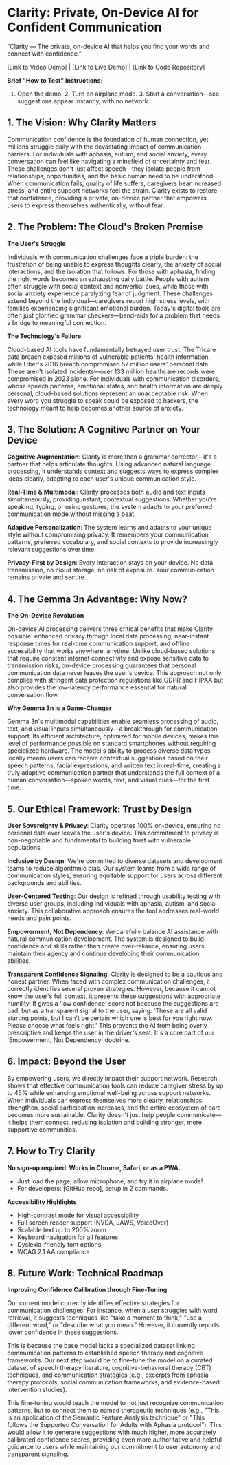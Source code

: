 # Clarity: Private, On-Device AI for Confident Communication
“Clarity — The private, on-device AI that helps you find your words and connect with confidence.”

[Link to Video Demo] | [Link to Live Demo] | [Link to Code Repository]

**Brief "How to Test" Instructions:**
1. Open the demo. 2. Turn on airplane mode. 3. Start a conversation—see suggestions appear instantly, with no network.

## 1. The Vision: Why Clarity Matters

Communication confidence is the foundation of human connection, yet millions struggle daily with the devastating impact of communication barriers. For individuals with aphasia, autism, and social anxiety, every conversation can feel like navigating a minefield of uncertainty and fear. These challenges don't just affect speech—they isolate people from relationships, opportunities, and the basic human need to be understood. When communication fails, quality of life suffers, caregivers bear increased stress, and entire support networks feel the strain. Clarity exists to restore that confidence, providing a private, on-device partner that empowers users to express themselves authentically, without fear.

## 2. The Problem: The Cloud's Broken Promise

**The User's Struggle**

Individuals with communication challenges face a triple burden: the frustration of being unable to express thoughts clearly, the anxiety of social interactions, and the isolation that follows. For those with aphasia, finding the right words becomes an exhausting daily battle. People with autism often struggle with social context and nonverbal cues, while those with social anxiety experience paralyzing fear of judgment. These challenges extend beyond the individual—caregivers report high stress levels, with families experiencing significant emotional burden. Today's digital tools are often just glorified grammar checkers—band-aids for a problem that needs a bridge to meaningful connection.

**The Technology's Failure**

Cloud-based AI tools have fundamentally betrayed user trust. The Tricare data breach exposed millions of vulnerable patients' health information, while Uber's 2016 breach compromised 57 million users' personal data. These aren't isolated incidents—over 133 million healthcare records were compromised in 2023 alone. For individuals with communication disorders, whose speech patterns, emotional states, and health information are deeply personal, cloud-based solutions represent an unacceptable risk. When every word you struggle to speak could be exposed to hackers, the technology meant to help becomes another source of anxiety.

## 3. The Solution: A Cognitive Partner on Your Device

**Cognitive Augmentation**: Clarity is more than a grammar corrector—it's a partner that helps articulate thoughts. Using advanced natural language processing, it understands context and suggests ways to express complex ideas clearly, adapting to each user's unique communication style.

**Real-Time & Multimodal**: Clarity processes both audio and text inputs simultaneously, providing instant, contextual suggestions. Whether you're speaking, typing, or using gestures, the system adapts to your preferred communication mode without missing a beat.

**Adaptive Personalization**: The system learns and adapts to your unique style without compromising privacy. It remembers your communication patterns, preferred vocabulary, and social contexts to provide increasingly relevant suggestions over time.

**Privacy-First by Design**: Every interaction stays on your device. No data transmission, no cloud storage, no risk of exposure. Your communication remains private and secure.

## 4. The Gemma 3n Advantage: Why Now?

**The On-Device Revolution**

On-device AI processing delivers three critical benefits that make Clarity possible: enhanced privacy through local data processing, near-instant response times for real-time communication support, and offline accessibility that works anywhere, anytime. Unlike cloud-based solutions that require constant internet connectivity and expose sensitive data to transmission risks, on-device processing guarantees that personal communication data never leaves the user's device. This approach not only complies with stringent data protection regulations like GDPR and HIPAA but also provides the low-latency performance essential for natural conversation flow.

**Why Gemma 3n is a Game-Changer**

Gemma 3n's multimodal capabilities enable seamless processing of audio, text, and visual inputs simultaneously—a breakthrough for communication support. Its efficient architecture, optimized for mobile devices, makes this level of performance possible on standard smartphones without requiring specialized hardware. The model's ability to process diverse data types locally means users can receive contextual suggestions based on their speech patterns, facial expressions, and written text in real-time, creating a truly adaptive communication partner that understands the full context of a human conversation—spoken words, text, and visual cues—for the first time.

## 5. Our Ethical Framework: Trust by Design

**User Sovereignty & Privacy**: Clarity operates 100% on-device, ensuring no personal data ever leaves the user's device. This commitment to privacy is non-negotiable and fundamental to building trust with vulnerable populations.

**Inclusive by Design**: We're committed to diverse datasets and development teams to reduce algorithmic bias. Our system learns from a wide range of communication styles, ensuring equitable support for users across different backgrounds and abilities.

**User-Centered Testing**: Our design is refined through usability testing with diverse user groups, including individuals with aphasia, autism, and social anxiety. This collaborative approach ensures the tool addresses real-world needs and pain points.

**Empowerment, Not Dependency**: We carefully balance AI assistance with natural communication development. The system is designed to build confidence and skills rather than create over-reliance, ensuring users maintain their agency and continue developing their communication abilities.

**Transparent Confidence Signaling**: Clarity is designed to be a cautious and honest partner. When faced with complex communication challenges, it correctly identifies several proven strategies. However, because it cannot know the user's full context, it presents these suggestions with appropriate humility. It gives a 'low confidence' score not because the suggestions are bad, but as a transparent signal to the user, saying: 'These are all valid starting points, but I can't be certain which one is best for you right now. Please choose what feels right.' This prevents the AI from being overly prescriptive and keeps the user in the driver's seat. It's a core part of our 'Empowerment, Not Dependency' doctrine.

## 6. Impact: Beyond the User

By empowering users, we directly impact their support network. Research shows that effective communication tools can reduce caregiver stress by up to 45% while enhancing emotional well-being across support networks. When individuals can express themselves more clearly, relationships strengthen, social participation increases, and the entire ecosystem of care becomes more sustainable. Clarity doesn't just help people communicate—it helps them connect, reducing isolation and building stronger, more supportive communities.

## 7. How to Try Clarity

**No sign-up required. Works in Chrome, Safari, or as a PWA.**
- Just load the page, allow microphone, and try it in airplane mode!
- For developers: [GitHub repo], setup in 2 commands.

**Accessibility Highlights**
- High-contrast mode for visual accessibility
- Full screen reader support (NVDA, JAWS, VoiceOver)
- Scalable text up to 200% zoom
- Keyboard navigation for all features
- Dyslexia-friendly font options
- WCAG 2.1 AA compliance

## 8. Future Work: Technical Roadmap

**Improving Confidence Calibration through Fine-Tuning**

Our current model correctly identifies effective strategies for communication challenges. For instance, when a user struggles with word retrieval, it suggests techniques like "take a moment to think," "use a different word," or "describe what you mean." However, it currently reports lower confidence in these suggestions.

This is because the base model lacks a specialized dataset linking communication patterns to established speech therapy and cognitive frameworks. Our next step would be to fine-tune the model on a curated dataset of speech therapy literature, cognitive-behavioral therapy (CBT) techniques, and communication strategies (e.g., excerpts from aphasia therapy protocols, social communication frameworks, and evidence-based intervention studies).

This fine-tuning would teach the model to not just recognize communication patterns, but to connect them to named therapeutic techniques (e.g., "This is an application of the Semantic Feature Analysis technique" or "This follows the Supported Conversation for Adults with Aphasia protocol"). This would allow it to generate suggestions with much higher, more accurately calibrated confidence scores, providing even more authoritative and helpful guidance to users while maintaining our commitment to user autonomy and transparent signaling.